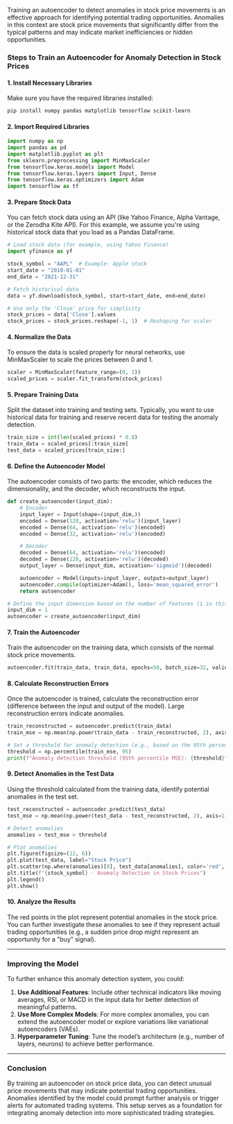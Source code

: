 Training an autoencoder to detect anomalies in stock price movements is an effective approach for identifying potential trading opportunities. Anomalies in this context are stock price movements that significantly differ from the typical patterns and may indicate market inefficiencies or hidden opportunities.

### **Steps to Train an Autoencoder for Anomaly Detection in Stock Prices**

#### **1. Install Necessary Libraries**

Make sure you have the required libraries installed:

```bash
pip install numpy pandas matplotlib tensorflow scikit-learn
```

#### **2. Import Required Libraries**

```python
import numpy as np
import pandas as pd
import matplotlib.pyplot as plt
from sklearn.preprocessing import MinMaxScaler
from tensorflow.keras.models import Model
from tensorflow.keras.layers import Input, Dense
from tensorflow.keras.optimizers import Adam
import tensorflow as tf
```

#### **3. Prepare Stock Data**

You can fetch stock data using an API (like Yahoo Finance, Alpha Vantage, or the Zerodha Kite API). For this example, we assume you're using historical stock data that you load as a Pandas DataFrame.

```python
# Load stock data (for example, using Yahoo Finance)
import yfinance as yf

stock_symbol = "AAPL"  # Example: Apple stock
start_date = "2010-01-01"
end_date = "2021-12-31"

# Fetch historical data
data = yf.download(stock_symbol, start=start_date, end=end_date)

# Use only the 'Close' price for simplicity
stock_prices = data['Close'].values
stock_prices = stock_prices.reshape(-1, 1)  # Reshaping for scaler
```

#### **4. Normalize the Data**

To ensure the data is scaled properly for neural networks, use MinMaxScaler to scale the prices between 0 and 1.

```python
scaler = MinMaxScaler(feature_range=(0, 1))
scaled_prices = scaler.fit_transform(stock_prices)
```

#### **5. Prepare Training Data**

Split the dataset into training and testing sets. Typically, you want to use historical data for training and reserve recent data for testing the anomaly detection.

```python
train_size = int(len(scaled_prices) * 0.8)
train_data = scaled_prices[:train_size]
test_data = scaled_prices[train_size:]
```

#### **6. Define the Autoencoder Model**

The autoencoder consists of two parts: the encoder, which reduces the dimensionality, and the decoder, which reconstructs the input.

```python
def create_autoencoder(input_dim):
    # Encoder
    input_layer = Input(shape=(input_dim,))
    encoded = Dense(128, activation='relu')(input_layer)
    encoded = Dense(64, activation='relu')(encoded)
    encoded = Dense(32, activation='relu')(encoded)

    # Decoder
    decoded = Dense(64, activation='relu')(encoded)
    decoded = Dense(128, activation='relu')(decoded)
    output_layer = Dense(input_dim, activation='sigmoid')(decoded)

    autoencoder = Model(inputs=input_layer, outputs=output_layer)
    autoencoder.compile(optimizer=Adam(), loss='mean_squared_error')
    return autoencoder

# Define the input dimension based on the number of features (1 in this case for 'Close' price)
input_dim = 1
autoencoder = create_autoencoder(input_dim)
```

#### **7. Train the Autoencoder**

Train the autoencoder on the training data, which consists of the normal stock price movements.

```python
autoencoder.fit(train_data, train_data, epochs=50, batch_size=32, validation_data=(test_data, test_data))
```

#### **8. Calculate Reconstruction Errors**

Once the autoencoder is trained, calculate the reconstruction error (difference between the input and output of the model). Large reconstruction errors indicate anomalies.

```python
train_reconstructed = autoencoder.predict(train_data)
train_mse = np.mean(np.power(train_data - train_reconstructed, 2), axis=1)

# Set a threshold for anomaly detection (e.g., based on the 95th percentile of MSE in training data)
threshold = np.percentile(train_mse, 95)
print(f"Anomaly detection threshold (95th percentile MSE): {threshold}")
```

#### **9. Detect Anomalies in the Test Data**

Using the threshold calculated from the training data, identify potential anomalies in the test set.

```python
test_reconstructed = autoencoder.predict(test_data)
test_mse = np.mean(np.power(test_data - test_reconstructed, 2), axis=1)

# Detect anomalies
anomalies = test_mse > threshold

# Plot anomalies
plt.figure(figsize=(12, 6))
plt.plot(test_data, label="Stock Price")
plt.scatter(np.where(anomalies)[0], test_data[anomalies], color='red', label="Anomalies")
plt.title(f"{stock_symbol} - Anomaly Detection in Stock Prices")
plt.legend()
plt.show()
```

#### **10. Analyze the Results**

The red points in the plot represent potential anomalies in the stock price. You can further investigate these anomalies to see if they represent actual trading opportunities (e.g., a sudden price drop might represent an opportunity for a "buy" signal).

---

### **Improving the Model**

To further enhance this anomaly detection system, you could:

1. **Use Additional Features**: Include other technical indicators like moving averages, RSI, or MACD in the input data for better detection of meaningful patterns.
2. **Use More Complex Models**: For more complex anomalies, you can extend the autoencoder model or explore variations like variational autoencoders (VAEs).
3. **Hyperparameter Tuning**: Tune the model’s architecture (e.g., number of layers, neurons) to achieve better performance.

---

### **Conclusion**

By training an autoencoder on stock price data, you can detect unusual price movements that may indicate potential trading opportunities. Anomalies identified by the model could prompt further analysis or trigger alerts for automated trading systems. This setup serves as a foundation for integrating anomaly detection into more sophisticated trading strategies.